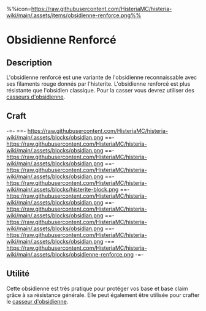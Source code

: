 %%icon=https://raw.githubusercontent.com/HisteriaMC/histeria-wiki/main/.assets/items/obsidienne-renforce.png%%

# Obsidienne Renforcé 

## Description 
L'obsidienne renforcé est une variante de l'obsidienne reconnaissable avec ses filaments rouge donnés par l'histerite. L'obsidienne renforcé est plus résistante que l'obsidien classique. Pour la casser vous devrez utiliser des [casseurs d'obsidienne](https://histeria.fr/wiki/items/obsi-breaker).

## Craft
-=-
 ==- https://raw.githubusercontent.com/HisteriaMC/histeria-wiki/main/.assets/blocks/obsidian.png
 ==- https://raw.githubusercontent.com/HisteriaMC/histeria-wiki/main/.assets/blocks/obsidian.png
 ==- https://raw.githubusercontent.com/HisteriaMC/histeria-wiki/main/.assets/blocks/obsidian.png
 ==- https://raw.githubusercontent.com/HisteriaMC/histeria-wiki/main/.assets/blocks/obsidian.png
 ==- https://raw.githubusercontent.com/HisteriaMC/histeria-wiki/main/.assets/blocks/histerite-block.png
 ==- https://raw.githubusercontent.com/HisteriaMC/histeria-wiki/main/.assets/blocks/obsidian.png
 ==- https://raw.githubusercontent.com/HisteriaMC/histeria-wiki/main/.assets/blocks/obsidian.png
 ==- https://raw.githubusercontent.com/HisteriaMC/histeria-wiki/main/.assets/blocks/obsidian.png
 ==- https://raw.githubusercontent.com/HisteriaMC/histeria-wiki/main/.assets/blocks/obsidian.png
 -== https://raw.githubusercontent.com/HisteriaMC/histeria-wiki/main/.assets/blocks/obsidienne-renforce.png
-=-

## Utilité 
Cette obsidienne est très pratique pour protéger vos base et base claim grâce à sa résistance générale. Elle peut également être utilisée pour crafter le [casseur d'obsidienne](https://histeria.fr/wiki/items/obsi-breaker).